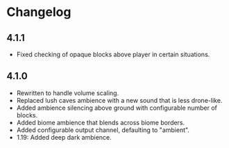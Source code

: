 # Changelog

## 4.1.1

* Fixed checking of opaque blocks above player in certain situations.

## 4.1.0

* Rewritten to handle volume scaling.
* Replaced lush caves ambience with a new sound that is less drone-like.
* Added ambience silencing above ground with configurable number of blocks.
* Added biome ambience that blends across biome borders.
* Added configurable output channel, defaulting to "ambient".
* 1.19: Added deep dark ambience.